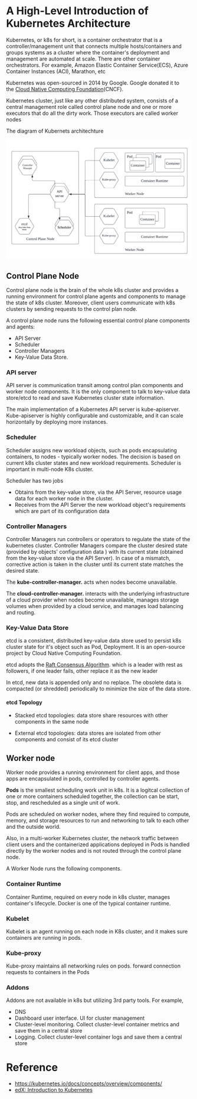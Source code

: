 # A High-Level Introduction of Kubernetes Architecture

Kubernetes, or k8s for short, is a container orchestrator that is a controller/management unit that connects multiple hosts/containers and groups systems as a cluster where the container's deployment and management are automated at scale. There are other container orchestrators. For example, Amazon Elastic Container Service(ECS), Azure Container Instances (ACI), Marathon, etc

Kubernetes was open-sourced in 2014 by Google. Google donated it to the [Cloud Native Computing Foundation](https://www.cncf.io/)(CNCF).


Kubernetes cluster, just like any other distributed system,  consists of a central management role called control plane node and one or more executors that do all the dirty work. Those executors are called worker nodes

The diagram of Kubernets architechture

![k8s-architechture-diagram](img/k8s-architechture-diagram.png)


## Control Plane Node
Control plane node is the brain of the whole k8s cluster and provides a running environment for control plane agents and components to manage the state of k8s cluster. Moreover, client users communicate with k8s clusters by sending requests to the control plan node. 

A control plane node runs the following essential control plane components and agents:
- API Server
- Scheduler
- Controller Managers
- Key-Value Data Store.

<!-- - Container Runtime
- Node Agent
- Proxy
- Optional addons for cluster-level monitoring and logging.
 -->

### API server

API server is communication transit among control plan components and worker node components. It is the only component to talk to key-value data store/etcd to read and save Kubernetes cluster state information.

The main implementation of a Kubernetes API server is kube-apiserver. Kube-apiserver is highly configurable and customizable, and it can scale horizontally by deploying more instances.


### ****Scheduler****

Scheduler assigns new workload objects, such as pods encapsulating containers, to nodes - typically worker nodes. The decision is based on current k8s cluster states and new workload requirements. Scheduler is important in multi-node K8s cluster.

Scheduler has two jobs
- Obtains from the key-value store, via the API Server, resource usage data for each worker node in the cluster.
- Receives from the API Server the new workload object's requirements which are part of its configuration data


### ****Controller Managers****

Controller Managers run controllers or operators to regulate the state of the kubernetes cluster. Controller Managers compare the cluster desired state (provided by objects' configuration data ) with its current state (obtained from the key-value store via the API Server). In case of a mismatch, corrective action is taken in the cluster until its current state matches the desired state.

The **kube-controller-manager.** acts when nodes become unavailable.

The **cloud-controller-manager.** interacts with the underlying infrastructure of a cloud provider when nodes become unavailable, manages storage volumes when provided by a cloud service, and manages load balancing and routing.

### ****Key-Value Data Store****
etcd is a consistent, distributed key-value data store used to persist k8s cluster state for it's object such as Pod, Deployment. It is an open-source project by Cloud Native Computing Foundation.

etcd adopts the [Raft Consensus Algorithm](https://web.stanford.edu/~ouster/cgi-bin/papers/raft-atc14). which is a leader with rest as followers, if one leader fails, other replace it as the new leader

In etcd, new data is appended only and no replace. The obsolete data is compacted (or shredded) periodically to minimize the size of the data store.


<!-- etcdctl: snapshot save -->

#### etcd Topology

<!-- In stage and prod, best to replicate data store in HA mode  -->


- Stacked etcd topologies: data store share resources with other components in the same node

- External etcd topologies: data stores are isolated from other components and consist of its etcd cluster



## Worker node

Worker node provides a running environment for client apps, and those apps are encapsulated in pods, controlled by controller agents.

**Pods** is the smallest scheduling work unit in k8s. It is a logitcal collection of one or more containers scheduled together, the collection can be start, stop, and rescheduled as a single unit of work.

Pods are scheduled on worker nodes, where they find required to compute, memory, and storage resources to run and networking to talk to each other and the outside world.

Also, in a multi-worker Kubernetes cluster, the network traffic between client users and the containerized applications deployed in Pods is handled directly by the worker nodes and is not routed through the control plane node.

A Worker Node runs the following components.

### Container Runtime

Container Runtime,  required on every node in k8s cluster,  manages container's lifecycle. Docker is one of the typical container runtime. 

### Kubelet
Kubelet is an agent running on each node in K8s cluster, and it makes sure containers are running in pods.
<!-- Kubelet connects to container runtime to run containers -->


### Kube-proxy

Kube-proxy maintains all networking rules on pods. forward connection requests to containers in the Pods

### Addons

Addons are not available in k8s but utilizing 3rd party tools.
For example, 
- DNS
- Dashboard user interface. UI for cluster management
- Cluster-level monitoring. Collect cluster-level container metrics and save them in a central store
- Logging. Collect cluster-level container logs and save them a central store



# Reference
- https://kubernetes.io/docs/concepts/overview/components/
- [edX: Introduction to Kubernetes](https://learning.edx.org/course/course-v1:LinuxFoundationX+LFS158x+1T2022/block-v1:LinuxFoundationX+LFS158x+1T2022+type@sequential+block@13caf57cc8d448a88e26e36fec502fb0/block-v1:LinuxFoundationX+LFS158x+1T2022+type@vertical+block@09dbdee2eb3146d6a6f11b82005fed7c)



